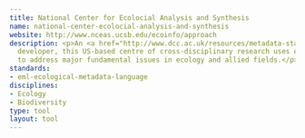 ```yaml
---
title: National Center for Ecolocial Analysis and Synthesis
name: national-center-ecolocial-analysis-and-synthesis
website: http://www.nceas.ucsb.edu/ecoinfo/approach
description: <p>An <a href="http://www.dcc.ac.uk/resources/metadata-standards/eml-ecological-metadata-language">EML</a>
  developer, this US-based centre of cross-disciplinary research uses existing data
  to address major fundamental issues in ecology and allied fields.</p>
standards:
- eml-ecological-metadata-language
disciplines:
- Ecology
- Biodiversity
type: tool
layout: tool
---
```


